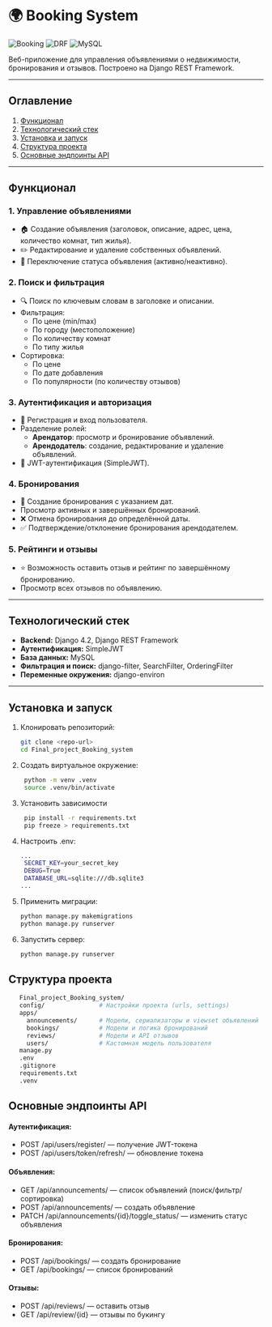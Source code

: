 # 🌍 **Booking System**  
![Booking](https://img.shields.io/badge/Django-5.2.4-brightgreen) ![DRF](https://img.shields.io/badge/DRF-API-red) ![MySQL](https://img.shields.io/badge/DB-MySQL-blue)

Веб-приложение для управления объявлениями о недвижимости, бронирования и отзывов. Построено на Django REST Framework.

---

## **Оглавление**
1. [Функционал](#функционал)
2. [Технологический стек](#технологический-стек)
3. [Установка и запуск](#установка-и-запуск)
4. [Структура проекта](#структура-проекта)
5. [Основные эндпоинты API](#основные-эндпоинты-api)

---

## **Функционал**
### 1. **Управление объявлениями**
- 🏠 Создание объявления (заголовок, описание, адрес, цена, количество комнат, тип жилья).  
- ✏️ Редактирование и удаление собственных объявлений.  
- 🔄 Переключение статуса объявления (активно/неактивно).


### 2. **Поиск и фильтрация**
- 🔍 Поиск по ключевым словам в заголовке и описании. 
- Фильтрация:
  - По цене (min/max)
  - По городу (местоположение)
  - По количеству комнат
  - По типу жилья  
- Сортировка:
  - По цене
  - По дате добавления
  - По популярности (по количеству отзывов)

### 3. **Аутентификация и авторизация**
- 👥 Регистрация и вход пользователя. 
- Разделение ролей:
  - **Арендатор**: просмотр и бронирование объявлений.  
  - **Арендодатель**: создание, редактирование и удаление объявлений.  
- 🔐 JWT-аутентификация (SimpleJWT).

### 4. **Бронирования**
- 📅 Создание бронирования с указанием дат.  
- Просмотр активных и завершённых бронирований.  
- ❌ Отмена бронирования до определённой даты.  
- ✅ Подтверждение/отклонение бронирования арендодателем.

### 5. **Рейтинги и отзывы**
- ⭐ Возможность оставить отзыв и рейтинг по завершённому бронированию.  
- Просмотр всех отзывов по объявлению.  

---

## **Технологический стек**
- **Backend:** Django 4.2, Django REST Framework  
- **Аутентификация:** SimpleJWT  
- **База данных:** MySQL  
- **Фильтрация и поиск:** django-filter, SearchFilter, OrderingFilter  
- **Переменные окружения:** django-environ

---

## **Установка и запуск**
1. Клонировать репозиторий:
   ```bash
   git clone <repo-url>
   cd Final_project_Booking_system
   ```

2. Создать виртуальное окружение:  
   ```bash
    python -m venv .venv
    source .venv/bin/activate     
   ```
3. Установить зависимости  
   ```bash
    pip install -r requirements.txt
    pip freeze > requirements.txt
   ```
4. Настроить .env:  
   ```bash
   ...
    SECRET_KEY=your_secret_key
    DEBUG=True
    DATABASE_URL=sqlite:///db.sqlite3
   ...
   ```
5. Применить миграции:  
   ```bash
   python manage.py makemigrations 
   python manage.py runserver
   ```
6. Запустить сервер:
   ```bash
   python manage.py runserver
   ```

## **Структура проекта**
   ```bash
      Final_project_Booking_system/
      config/               # Настройки проекта (urls, settings)
      apps/
        announcements/      # Модели, сериализаторы и viewset объявлений
        bookings/           # Модели и логика бронирований
        reviews/            # Модели и API отзывов
        users/              # Кастомная модель пользователя
      manage.py
      .env
      .gitignore
      requirements.txt
      .venv
   ```
## **Основные эндпоинты API**  
#### Аутентификация:
- POST /api/users/register/ — получение JWT-токена
- POST /api/users/token/refresh/ — обновление токена

#### Объявления:
- GET /api/announcements/ — список объявлений (поиск/фильтр/сортировка)
- POST /api/announcements/ — создать объявление
- PATCH /api/announcements/{id}/toggle_status/ — изменить статус объявления

#### Бронирования:
- POST /api/bookings/ — создать бронирование
- GET /api/bookings/ — список бронирований

#### Отзывы:
- POST /api/reviews/ — оставить отзыв
- GET /api/review/{id} — отзывы по букингу

